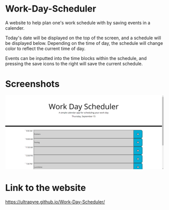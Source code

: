 # Work-Day-Scheduler
A website to help plan one's work schedule with by saving events in a calender.

Today's date will be displayed on the top of the screen, and a schedule will be displayed below. Depending on the time of day, the schedule will change color to reflect the current time of day.

Events can be inputted into the time blocks within the schedule, and pressing the save icons to the right will save the current schedule.

# Screenshots

![An example of the schedule in question](./Assets/Schedule_Example.png)

# Link to the website

https://ultrapyre.github.io/Work-Day-Scheduler/